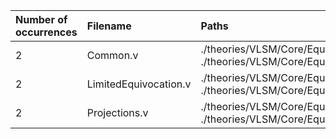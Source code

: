 | Number of occurrences | Filename | Paths |
|:----------------------|:---------|:------|
| 2 | Common.v | ./theories/VLSM/Core/Equivocators/Composition/Common.v  ./theories/VLSM/Core/Equivocators/Common.v |
| 2 | LimitedEquivocation.v | ./theories/VLSM/Core/Equivocators/Composition/LimitedEquivocation/LimitedEquivocation.v  ./theories/VLSM/Core/Equivocation/LimitedEquivocation.v |
| 2 | Projections.v | ./theories/VLSM/Core/Equivocators/Projections.v  ./theories/VLSM/Core/Equivocators/Composition/Projections.v |
